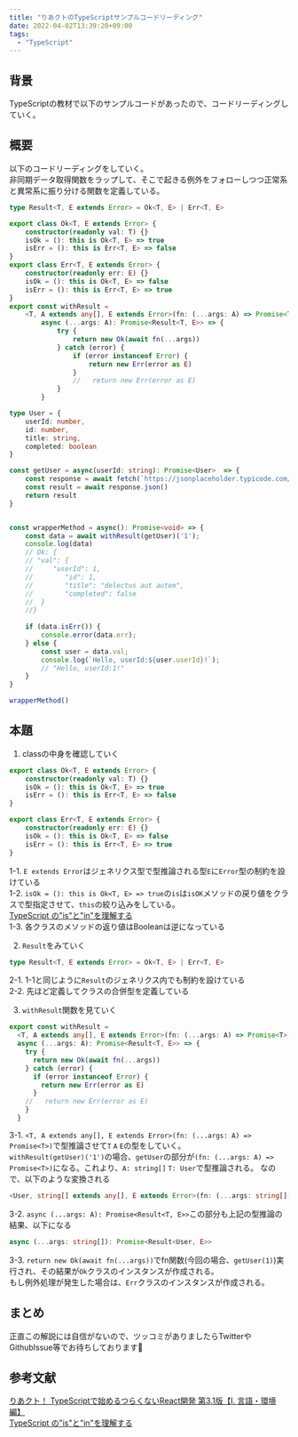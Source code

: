 ```yaml
---
title: "りあクトのTypeScriptサンプルコードリーディング"
date: 2022-04-02T13:39:20+09:00
tags: 
  - "TypeScript"
---
```

## 背景
TypeScriptの教材で以下のサンプルコードがあったので、コードリーディングしていく。  


## 概要
以下のコードリーディングをしていく。  
非同期データ取得関数をラップして、そこで起きる例外をフォローしつつ正常系と異常系に振り分ける関数を定義している。
```typescript
type Result<T, E extends Error> = Ok<T, E> | Err<T, E>

export class Ok<T, E extends Error> {
    constructor(readonly val: T) {}
    isOk = (): this is Ok<T, E> => true
    isErr = (): this is Err<T, E> => false
}
export class Err<T, E extends Error> {
    constructor(readonly err: E) {}
    isOk = (): this is Ok<T, E> => false
    isErr = (): this is Err<T, E> => true
}
export const withResult =
    <T, A extends any[], E extends Error>(fn: (...args: A) => Promise<T>)    =>
        async (...args: A): Promise<Result<T, E>> => {
            try {
                return new Ok(await fn(...args))
            } catch (error) {
                if (error instanceof Error) {
                    return new Err(error as E)
                }
                //   return new Err(error as E)
            }
        }

type User = {
    userId: number,
    id: number,
    title: string,
    completed: boolean
}

const getUser = async(userId: string): Promise<User>  => {
    const response = await fetch(`https://jsonplaceholder.typicode.com/todos/${userId}`)
    const result = await response.json()
    return result
}


const wrapperMethod = async(): Promise<void> => {
    const data = await withResult(getUser)('1');
    console.log(data)
    // Ok: {
    // "val": {
    //     "userId": 1,
    //        "id": 1,
    //        "title": "delectus aut autem",
    //        "completed": false
    //  }
    //}
    
    if (data.isErr()) {
        console.error(data.err);
    } else {
        const user = data.val;
        console.log(`Hello, userId:${user.userId}!`);
        // "Hello, userId:1!" 
    }
}

wrapperMethod()
```

## 本題
1. classの中身を確認していく
```typescript
export class Ok<T, E extends Error> {
    constructor(readonly val: T) {}
    isOk = (): this is Ok<T, E> => true
    isErr = (): this is Err<T, E> => false
}

export class Err<T, E extends Error> {
    constructor(readonly err: E) {}
    isOk = (): this is Ok<T, E> => false
    isErr = (): this is Err<T, E> => true
}
```
1-1. `E extends Error`はジェネリクス型で型推論される型`E`に`Error`型の制約を設けている  
1-2. `isOk = (): this is Ok<T, E> => true`の`is`は`isOK`メソッドの戻り値をクラスで型指定させて、`this`の絞り込みをしている。  
<a href="https://qiita.com/ryo2132/items/ce9e13899e45dcfaff9b#is" target="_blank">TypeScript の"is"と"in"を理解する</a>  
1-3. 各クラスのメソッドの返り値はBooleanは逆になっている

2. `Result`をみていく
```typescript
type Result<T, E extends Error> = Ok<T, E> | Err<T, E>
```
2-1. 1-1と同じように`Result`のジェネリクス内でも制約を設けている    
2-2. 先ほど定義してクラスの合併型を定義している

3. `withResult`関数を見ていく
```typescript
export const withResult =
  <T, A extends any[], E extends Error>(fn: (...args: A) => Promise<T>) =>
  async (...args: A): Promise<Result<T, E>> => {
    try {
      return new Ok(await fn(...args))
    } catch (error) {
      if (error instanceof Error) {
        return new Err(error as E)
      }
    //   return new Err(error as E)
    }
  }
```
3-1. `<T, A extends any[], E extends Error>(fn: (...args: A) => Promise<T>)`で型推論させて`T` `A` `E`の型をしていく。  
`withResult(getUser)('1')`の場合、`getUser`の部分が`(fn: (...args: A) => Promise<T>)`になる。これより、`A: string[]` `T: User`で型推論される。
なので、以下のような変換される
```typescript
<User, string[] extends any[], E extends Error>(fn: (...args: string[]) => Promise<User>)
```
3-2. `async (...args: A): Promise<Result<T, E>>`この部分も上記の型推論の結果、以下になる
```typescript
async (...args: string[]): Promise<Result<User, E>>
```
3-3. `return new Ok(await fn(...args))`でfn関数(今回の場合、`getUser(1)`)実行され、その結果が`Ok`クラスのインスタンスが作成される。  
もし例外処理が発生した場合は、`Err`クラスのインスタンスが作成される。

## まとめ
正直この解説には自信がないので、ツッコミがありましたらTwitterやGithubIssue等でお待ちしております🙇‍


## 参考文献
<a href="https://oukayuka.booth.pm/items/2368045" target="_blank">りあクト！ TypeScriptで始めるつらくないReact開発 第3.1版【Ⅰ. 言語・環境編】</a>  
<a href="https://qiita.com/ryo2132/items/ce9e13899e45dcfaff9b#is" target="_blank">TypeScript の"is"と"in"を理解する</a>  